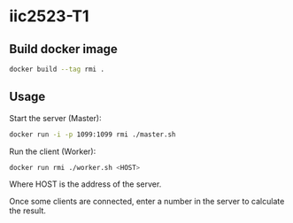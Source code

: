 # iic2523-T1

## Build docker image

```bash
docker build --tag rmi .
```

## Usage

Start the server (Master):

```bash
docker run -i -p 1099:1099 rmi ./master.sh
```

Run the client (Worker):

```bash
docker run rmi ./worker.sh <HOST>
```

Where HOST is the address of the server.

Once some clients are connected, enter a number in the server to calculate the result.
